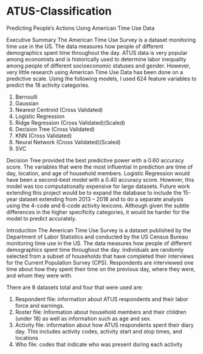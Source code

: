 # ATUS-Classification

Predicting People’s Actions Using American Time Use Data

Executive Summary
The American Time Use Survey is a dataset monitoring time use in the US. The data measures how people of different demographics spent time throughout the day. ATUS data is very popular among economists and is historically used to determine labor inequality among people of different socioeconomic statuses and gender. However, very little research using American Time Use Data has been done on a predictive scale. Using the following models, I used 624 feature variables to predict the 18 activity categories.  

1.	Bernoulli 
2.	Gaussian 
3.	Nearest Centroid (Cross Validated) 
4.	Logistic Regression 
5.	Ridge Regression (Cross Validated)(Scaled)
6.	Decision Tree (Cross Validated)
7.	KNN (Cross Validated)
8.	Neural Network (Cross Validated)(Scaled)
9.	SVC 

Decision Tree provided the best predictive power with a 0.60 accuracy score. The variables that were the most influential in prediction are time of day, location, and age of household members. Logistic Regression would have been a second-best model with a 0.40 accuracy score. However, this model was too computationally expensive for large datasets. Future work extending this project would be to expand the database to include the 15-year dataset extending from 2013 – 2018 and to do a separate analysis using the 4-code and 6-code activity lexicons. Although given the subtle differences in the higher specificity categories, it would be harder for the model to predict accurately. 

Introduction
The American Time Use Survey is a dataset published by the Department of Labor Statistics and conducted by the US Census Bureau monitoring time use in the US. The data measures how people of different demographics spent time throughout the day. Individuals are randomly selected from a subset of households that have completed their interviews for the Current Population Survey (CPS). Respondents are interviewed one time about how they spent their time on the previous day, where they were, and whom they were with. 

There are 8 datasets total and four that were used are: 

1.	Respondent file: information about ATUS respondents and their labor force and earnings. 
2.	Roster file: Information about household members and their children (under 18) as well as information such as age and sex.
3.	Activity file: information about how ATUS respondents spent their diary day. This includes activity codes, activity start and stop times, and locations
4.	Who file: codes that indicate who was present during each activity
